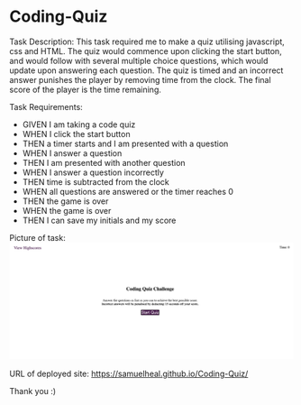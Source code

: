 # Coding-Quiz


Task Description:
This task required me to make a quiz utilising javascript, css and HTML. The quiz would commence upon clicking the start button, and would follow with several multiple choice questions, which would update upon answering each question. The quiz is timed and an incorrect answer punishes the player by removing time from the clock. The final score of the player is the time remaining.

Task Requirements:

- GIVEN I am taking a code quiz
- WHEN I click the start button
- THEN a timer starts and I am presented with a question
- WHEN I answer a question
- THEN I am presented with another question
- WHEN I answer a question incorrectly
- THEN time is subtracted from the clock
- WHEN all questions are answered or the timer reaches 0
- THEN the game is over
- WHEN the game is over
- THEN I can save my initials and my score


Picture of task:
![screenshot](pic.png)

URL of deployed site:
https://samuelheal.github.io/Coding-Quiz/


Thank you :)



